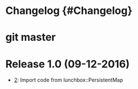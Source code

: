 # Changelog {#Changelog}

# git master

# Release 1.0 (09-12-2016)

* [2](https://github.com/BlueBrain/Keyv/pull/2):
  Import code from lunchbox::PersistentMap
